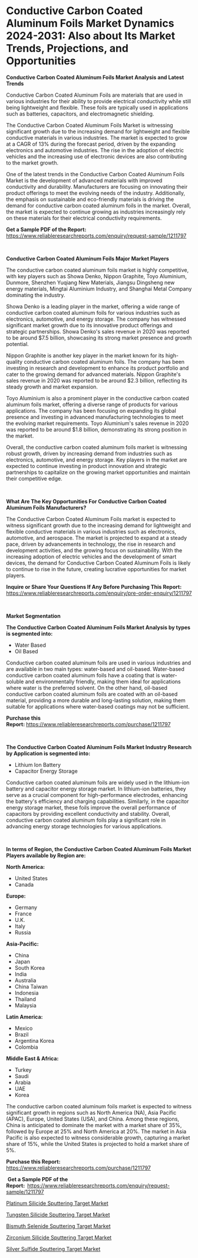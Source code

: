 <p><h1>Conductive Carbon Coated Aluminum Foils Market Dynamics 2024-2031: Also about Its Market Trends, Projections, and Opportunities</h1></p><p><strong>Conductive Carbon Coated Aluminum Foils Market Analysis and Latest Trends</strong></p>
<p><p>Conductive Carbon Coated Aluminum Foils are materials that are used in various industries for their ability to provide electrical conductivity while still being lightweight and flexible. These foils are typically used in applications such as batteries, capacitors, and electromagnetic shielding.</p><p>The Conductive Carbon Coated Aluminum Foils Market is witnessing significant growth due to the increasing demand for lightweight and flexible conductive materials in various industries. The market is expected to grow at a CAGR of 13% during the forecast period, driven by the expanding electronics and automotive industries. The rise in the adoption of electric vehicles and the increasing use of electronic devices are also contributing to the market growth.</p><p>One of the latest trends in the Conductive Carbon Coated Aluminum Foils Market is the development of advanced materials with improved conductivity and durability. Manufacturers are focusing on innovating their product offerings to meet the evolving needs of the industry. Additionally, the emphasis on sustainable and eco-friendly materials is driving the demand for conductive carbon coated aluminum foils in the market. Overall, the market is expected to continue growing as industries increasingly rely on these materials for their electrical conductivity requirements.</p></p>
<p><strong>Get a Sample PDF of the Report:&nbsp;</strong> <a href="https://www.reliableresearchreports.com/enquiry/request-sample/1211797">https://www.reliableresearchreports.com/enquiry/request-sample/1211797</a></p>
<p>&nbsp;</p>
<p><strong>Conductive Carbon Coated Aluminum Foils Major Market Players</strong></p>
<p><p>The conductive carbon coated aluminum foils market is highly competitive, with key players such as Showa Denko, Nippon Graphite, Toyo Aluminium, Dunmore, Shenzhen Yuqiang New Materials, Jiangsu Dingsheng new energy materials, Mingtai Aluminium Industry, and Shanghai Metal Company dominating the industry. </p><p>Showa Denko is a leading player in the market, offering a wide range of conductive carbon coated aluminum foils for various industries such as electronics, automotive, and energy storage. The company has witnessed significant market growth due to its innovative product offerings and strategic partnerships. Showa Denko's sales revenue in 2020 was reported to be around $7.5 billion, showcasing its strong market presence and growth potential.</p><p>Nippon Graphite is another key player in the market known for its high-quality conductive carbon coated aluminum foils. The company has been investing in research and development to enhance its product portfolio and cater to the growing demand for advanced materials. Nippon Graphite's sales revenue in 2020 was reported to be around $2.3 billion, reflecting its steady growth and market expansion.</p><p>Toyo Aluminium is also a prominent player in the conductive carbon coated aluminum foils market, offering a diverse range of products for various applications. The company has been focusing on expanding its global presence and investing in advanced manufacturing technologies to meet the evolving market requirements. Toyo Aluminium's sales revenue in 2020 was reported to be around $1.8 billion, demonstrating its strong position in the market.</p><p>Overall, the conductive carbon coated aluminum foils market is witnessing robust growth, driven by increasing demand from industries such as electronics, automotive, and energy storage. Key players in the market are expected to continue investing in product innovation and strategic partnerships to capitalize on the growing market opportunities and maintain their competitive edge.</p></p>
<p>&nbsp;</p>
<p><strong>What Are The Key Opportunities For Conductive Carbon Coated Aluminum Foils Manufacturers?</strong></p>
<p><p>The Conductive Carbon Coated Aluminum Foils market is expected to witness significant growth due to the increasing demand for lightweight and flexible conductive materials in various industries such as electronics, automotive, and aerospace. The market is projected to expand at a steady pace, driven by advancements in technology, the rise in research and development activities, and the growing focus on sustainability. With the increasing adoption of electric vehicles and the development of smart devices, the demand for Conductive Carbon Coated Aluminum Foils is likely to continue to rise in the future, creating lucrative opportunities for market players.</p></p>
<p><strong>Inquire or Share Your Questions If Any Before Purchasing This Report:</strong> <a href="https://www.reliableresearchreports.com/enquiry/pre-order-enquiry/1211797">https://www.reliableresearchreports.com/enquiry/pre-order-enquiry/1211797</a></p>
<p>&nbsp;</p>
<p><strong>Market Segmentation</strong></p>
<p><strong>The Conductive Carbon Coated Aluminum Foils Market Analysis by types is segmented into:</strong></p>
<p><ul><li>Water Based</li><li>Oil Based</li></ul></p>
<p><p>Conductive carbon coated aluminum foils are used in various industries and are available in two main types: water-based and oil-based. Water-based conductive carbon coated aluminum foils have a coating that is water-soluble and environmentally friendly, making them ideal for applications where water is the preferred solvent. On the other hand, oil-based conductive carbon coated aluminum foils are coated with an oil-based material, providing a more durable and long-lasting solution, making them suitable for applications where water-based coatings may not be sufficient.</p></p>
<p><strong>Purchase this Report:&nbsp;</strong><a href="https://www.reliableresearchreports.com/purchase/1211797">https://www.reliableresearchreports.com/purchase/1211797</a></p>
<p>&nbsp;</p>
<p><strong>The Conductive Carbon Coated Aluminum Foils Market Industry Research by Application is segmented into:</strong></p>
<p><ul><li>Lithium Ion Battery</li><li>Capacitor Energy Storage</li></ul></p>
<p><p>Conductive carbon coated aluminum foils are widely used in the lithium-ion battery and capacitor energy storage market. In lithium-ion batteries, they serve as a crucial component for high-performance electrodes, enhancing the battery's efficiency and charging capabilities. Similarly, in the capacitor energy storage market, these foils improve the overall performance of capacitors by providing excellent conductivity and stability. Overall, conductive carbon coated aluminum foils play a significant role in advancing energy storage technologies for various applications.</p></p>
<p>&nbsp;</p>
<p><strong>In terms of Region, the Conductive Carbon Coated Aluminum Foils Market Players available by Region are:</strong></p>
<p>
    <p> <strong> North America: </strong>
        <ul>
            <li>United States</li>
            <li>Canada</li>
        </ul>
        </p> 
    <p> <strong> Europe: </strong>
        <ul>
            <li>Germany</li>
            <li>France</li>
            <li>U.K.</li>
            <li>Italy</li>
            <li>Russia</li>
        </ul>
        </p> 
    <p> <strong> Asia-Pacific: </strong>
        <ul>
            <li>China</li>
            <li>Japan</li>
            <li>South Korea</li>
            <li>India</li>
            <li>Australia</li>
            <li>China Taiwan</li>
            <li>Indonesia</li>
            <li>Thailand</li>
            <li>Malaysia</li>
        </ul>
        </p> 
    <p> <strong> Latin America: </strong>
        <ul>
            <li>Mexico</li>
            <li>Brazil</li>
            <li>Argentina Korea</li>
            <li>Colombia</li>
        </ul>
        </p> 
    <p> <strong> Middle East & Africa: </strong>
        <ul>
            <li>Turkey</li>
            <li>Saudi</li>
            <li>Arabia</li>
            <li>UAE</li>
            <li>Korea</li>
        </ul>
    </p>
    </p>
<p><p>The conductive carbon coated aluminum foils market is expected to witness significant growth in regions such as North America (NA), Asia Pacific (APAC), Europe, United States (USA), and China. Among these regions, China is anticipated to dominate the market with a market share of 35%, followed by Europe at 25% and North America at 20%. The market in Asia Pacific is also expected to witness considerable growth, capturing a market share of 15%, while the United States is projected to hold a market share of 5%.</p></p>
<p><strong>Purchase this Report: </strong><a href="https://www.reliableresearchreports.com/purchase/1211797">https://www.reliableresearchreports.com/purchase/1211797</a></p>
<p>&nbsp;<strong>Get a Sample PDF of the Report:&nbsp;&nbsp;</strong><a href="https://www.reliableresearchreports.com/enquiry/request-sample/1211797">https://www.reliableresearchreports.com/enquiry/request-sample/1211797</a></p>
<p><strong></strong></p>
<p><p><a href="https://medium.com/@lisasanchez1968/platinum-silicide-sputtering-target-market-trends-forecast-and-competitive-analysis-to-2031-beca053087f9">Platinum Silicide Sputtering Target Market</a></p><p><a href="https://medium.com/@lisasanchez1968/tungsten-silicide-sputtering-target-market-size-market-outlook-and-market-forecast-2024-to-2031-269af569b225">Tungsten Silicide Sputtering Target Market</a></p><p><a href="https://medium.com/@entelabrahimi1961/bismuth-selenide-sputtering-target-market-size-market-outlook-and-market-forecast-2024-to-2031-93bc7039c9ab">Bismuth Selenide Sputtering Target Market</a></p><p><a href="https://medium.com/@lisasanchez1968/zirconium-silicide-sputtering-target-market-furnishes-information-on-market-share-market-trends-cd11cad2dc38">Zirconium Silicide Sputtering Target Market</a></p><p><a href="https://medium.com/@entelabrahimi1961/silver-sulfide-sputtering-target-market-report-reveals-the-latest-trends-and-growth-opportunities-7e65f72e87e2">Silver Sulfide Sputtering Target Market</a></p></p>